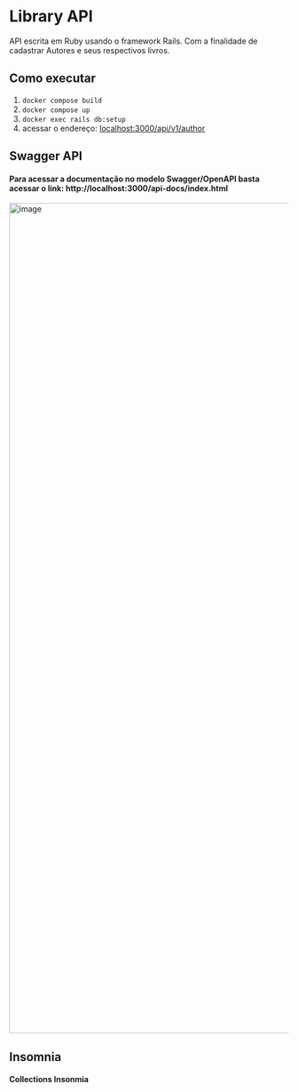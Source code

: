 # Library API
API escrita em Ruby usando o framework Rails. Com a finalidade de cadastrar Autores e seus respectivos livros.


## Como executar

1. `docker compose build`
2. `docker compose up`
3. `docker exec rails db:setup`
4. acessar o endereço: [localhost:3000/api/v1/author](http://localhost:3000/api/v1/author)


## Swagger API

#### Para acessar a documentação no modelo Swagger/OpenAPI basta acessar o link: http://localhost:3000/api-docs/index.html

<img width="1494" alt="image" src="https://user-images.githubusercontent.com/4422834/189844080-e36f1ce9-2f31-4abf-a479-45132de17b26.png">

## Insomnia

#### Collections Insonmia

